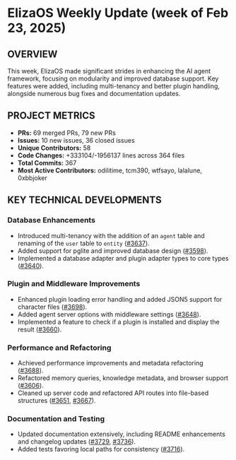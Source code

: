 # ElizaOS Weekly Update (week of Feb 23, 2025)

## OVERVIEW 
This week, ElizaOS made significant strides in enhancing the AI agent framework, focusing on modularity and improved database support. Key features were added, including multi-tenancy and better plugin handling, alongside numerous bug fixes and documentation updates.

## PROJECT METRICS
- **PRs:** 69 merged PRs, 79 new PRs
- **Issues:** 10 new issues, 36 closed issues
- **Unique Contributors:** 58
- **Code Changes:** +333104/-1956137 lines across 364 files
- **Total Commits:** 367
- **Most Active Contributors:** odilitime, tcm390, wtfsayo, lalalune, 0xbbjoker

## KEY TECHNICAL DEVELOPMENTS

### Database Enhancements
- Introduced multi-tenancy with the addition of an `agent` table and renaming of the `user` table to `entity` ([#3637](https://github.com/elizaos/eliza/pull/3637)).
- Added support for pglite and improved database design ([#3598](https://github.com/elizaos/eliza/pull/3598)).
- Implemented a database adapter and plugin adapter types to core types ([#3640](https://github.com/elizaos/eliza/pull/3640)).

### Plugin and Middleware Improvements
- Enhanced plugin loading error handling and added JSON5 support for character files ([#3698](https://github.com/elizaos/eliza/pull/3698)).
- Added agent server options with middleware settings ([#3648](https://github.com/elizaos/eliza/pull/3648)).
- Implemented a feature to check if a plugin is installed and display the result ([#3660](https://github.com/elizaos/eliza/pull/3660)).

### Performance and Refactoring
- Achieved performance improvements and metadata refactoring ([#3688](https://github.com/elizaos/eliza/pull/3688)).
- Refactored memory queries, knowledge metadata, and browser support ([#3606](https://github.com/elizaos/eliza/pull/3606)).
- Cleaned up server code and refactored API routes into file-based structures ([#3651](https://github.com/elizaos/eliza/pull/3651), [#3667](https://github.com/elizaos/eliza/pull/3667)).

### Documentation and Testing
- Updated documentation extensively, including README enhancements and changelog updates ([#3729](https://github.com/elizaos/eliza/pull/3729), [#3736](https://github.com/elizaos/eliza/pull/3736)).
- Added tests favoring local paths for consistency ([#3716](https://github.com/elizaos/eliza/pull/3716)).